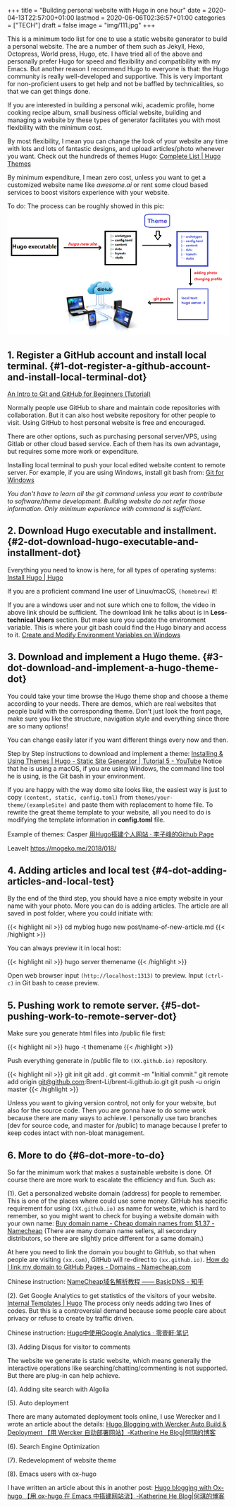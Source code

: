+++
title = "Building personal website with Hugo in one hour"
date = 2020-04-13T22:57:00+01:00
lastmod = 2020-06-06T02:36:57+01:00
categories = ["TECH"]
draft = false
image = "img/111.jpg"
+++

This is a minimum todo list for one to use a static website generator to build a
personal website. The are a number of them such as Jekyll, Hexo, Octopress, World press,
Hugo, etc. I have tried all of the above and personally prefer Hugo for speed and
flexibility and compatibility with my Emacs. But another reason I recommend Hugo
to everyone is that: the Hugo community is really well-developed and supportive.
This is very important for non-proficient users to get help and not be baffled
by technicalities, so that we can get things done.

If you are interested in building a personal wiki, academic profile, home
cooking recipe album, small business official website, building and managing a
website by these types of generator facilitates you with most flexibility with the
minimum cost.

By most flexibility, I mean you can change the look of your website any time
with lots and lots of fantastic designs, and upload articles/photo whenever you want.
Check out the hundreds of themes Hugo:
[Complete List | Hugo Themes](https://themes.gohugo.io/)

By minimum expenditure, I mean zero cost, unless you want to get a customized
website name like _awesome.ai_ or rent some cloud based services to boost
visitors experience with your website.

To do:
The process can be roughly showed in this pic:
![](/img/hugo.png)


## 1. Register a GitHub account and install local terminal. {#1-dot-register-a-github-account-and-install-local-terminal-dot}

[An Intro to Git and GitHub for Beginners (Tutorial)](https://product.hubspot.com/blog/git-and-github-tutorial-for-beginners)

Normally people use GitHub to share and maintain code repositories with
collaboration. But it can also host website repository for other people to visit. Using GitHub to
host personal website is free and encouraged.

There are other options, such as purchasing personal server/VPS, using Gitlab or
other cloud based service. Each of them has its own advantage, but requires some more work or expenditure.

Installing local terminal to push your local edited website content to remote
server. For example, if you are using Windows, install git bash from: [Git for Windows](https://gitforwindows.org/)

_You don't have to learn all the git command unless you want to contribute to software/theme development. Building website do not refer those information. Only minimum
experience with command is sufficient._


## 2. Download Hugo executable and installment. {#2-dot-download-hugo-executable-and-installment-dot}

Everything you need to know is here, for all types of operating systems:
[Install Hugo | Hugo](https://gohugo.io/getting-started/installing/)

If you are a proficient command line user of Linux/macOS, `(homebrew)` it!

If you are a windows user and not sure which one to follow, the video in above
link should be sufficient. The download link he talks about is in **Less-technical Users** section. But make sure you update the environment variable. This
is where your git bash could find the Hugo binary and access to it.
[Create and Modify Environment Variables on Windows](https://docs.oracle.com/en/database/oracle/r-enterprise/1.5.1/oread/creating-and-modifying-environment-variables-on-windows.html#GUID-DD6F9982-60D5-48F6-8270-A27EC53807D0)


## 3. Download and implement a Hugo theme. {#3-dot-download-and-implement-a-hugo-theme-dot}

You could take your time browse the Hugo theme shop and choose a theme according
to your needs. There are demos, which are real websites that people build with the
corresponding theme. Don't just look the front page, make sure you like the
structure, navigation style and everything since there are so many options!

You can change easily later if you want different things every now and then.

Step by Step instructions to download and implement a theme:
[Installing & Using Themes | Hugo - Static Site Generator | Tutorial 5 - YouTube](https://www.youtube.com/watch?v=L34JL%5F3Jkyc)
Notice that he is using a macOS, if you are using Windows, the command line tool
he is using, is the Git bash in your environment.

If you are happy with the way domo site looks like, the easiest way is just to copy `(content, static,
config.toml)` from `themes/your-theme/(exampleSite)` and paste them with replacement to
home file. To rewrite the great theme template to your website, all you need to do is modifying
the template information in **config.toml** file.

Example of themes:
Casper [用Hugo搭建个人网站 · 李子峰的Github Page](https://brent-li.github.io/post/build-personal-site-with-hugo/)

LeaveIt <https://mogeko.me/2018/018/>


## 4. Adding articles and local test {#4-dot-adding-articles-and-local-test}

By the end of the third step, you should have a nice empty website in your name
with your photo. More you can do is adding articles. The article are all saved
in post folder, where you could initiate with:

{{< highlight nil >}}
cd myblog
hugo new post/name-of-new-article.md
{{< /highlight >}}

You can always preview it in local host:

{{< highlight nil >}}
hugo server themename
{{< /highlight >}}

Open web browser input `(http://localhost:1313)` to preview. Input `(ctrl-c)` in
Git bash to cease preview.


## 5. Pushing work to remote server. {#5-dot-pushing-work-to-remote-server-dot}

Make sure you generate html files into /public file first:

{{< highlight nil >}}
hugo -t themename
{{< /highlight >}}

Push everything generate in /public file to `(XX.github.io)` repository.

{{< highlight nil >}}
git init
git add .
git commit -m "Initial commit."
git remote add origin git@github.com:Brent-Li/brent-li.github.io.git
git push -u origin master
{{< /highlight >}}

Unless you want to giving version control, not only for your website, but also for the
source code. Then you are gonna have to do some work because there are many ways
to achieve. I personally use two branches (dev for source code, and master for
/public) to manage because I prefer to keep codes intact with non-bloat management.


## 6. More to do {#6-dot-more-to-do}

So far the minimum work that makes a sustainable website is done. Of course
there are more work to escalate the efficiency and fun. Such as:

(1). Get a personalized website domain (address) for people to remember.
This is one of the places where could use some money. GitHub has specific
requirement for using `(XX.github.io)` as name for website, which is hard to
remember, so you might want to check for buying a website domain with your own name:
[Buy domain name - Cheap domain names from $1.37 - Namecheap](https://www.namecheap.com/)
(There are many domain name sellers, all secondary distributors, so there are
slightly price different for a same domain.)

At here you need to link the domain you bought to GitHub, so that when people
are visiting `(xx.com)`, GitHub will re-direct to `(xx.github.io)`.
[How do I link my domain to GitHub Pages - Domains - Namecheap.com](https://www.namecheap.com/support/knowledgebase/article.aspx/9645/2208/how-do-i-link-my-domain-to-github-pages)

Chinese instruction:
[NameCheap域名解析教程 —— BasicDNS - 知乎](https://zhuanlan.zhihu.com/p/33261777)

(2). Get Google Analytics to get statistics of the visitors of your website.
[Internal Templates | Hugo](https://gohugo.io/templates/internal/)
The process only needs adding two lines of codes. But this is a controversial demand because some people care about privacy or refuse
to create by traffic driven.

Chinese instruction:
[Hugo中使用Google Analytics · 零壹軒·笔记](https://note.qidong.name/2017/07/05/google-analytics-in-hugo/)

(3). Adding Disqus for visitor to comments

The website we generate is static website, which means generally the interactive
operations like searching/chatting/commenting is not supported. But there are
plug-in can help achieve.

(4). Adding site search with Algolia

(5). Auto deployment

There are many automated deployment tools online, I use Werecker and I wrote an
article about the details:
[Hugo Blogging with Wercker Auto Build & Deployment 【用 Wercker 自动部署网站】-Katherine He Blog|何琪的博客](http://localhost:1313/post/hugo-blogging-with-wercker-auto-build-deployment/)

(6). Search Engine Optimization

(7). Redevelopment of website theme

(8). Emacs users with ox-hugo

I have written an article about this in another post:
[Hugo blogging with Ox-hugo 【用 ox-hugo 在 Emacs 中搭建网站流】-Katherine He Blog|何琪的博客](https://sheishe.xyz/post/hugo-blogging-with-ox-hugo/)
